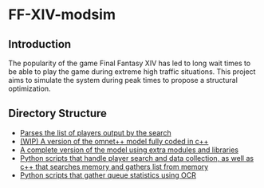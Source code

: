 # FF-XIV-modsim
## Introduction
The popularity of the game Final Fantasy XIV has led to long wait times to be able to play the game during extreme high traffic situations.
This project aims to simulate the system during peak times to propose a structural optimization.
## Directory Structure
- [Parses the list of players output by the search](./analyzer)
- [(WIP) A version of the omnet++ model fully coded in c++](./ffxivsim)
- [A complete version of the model using extra modules and libraries](./omnetppsim)
- [Python scripts that handle player search and data collection, as well as c++ that searches memory and gathers list from memory](./playerList)
- [Python scripts that gather queue statistics using OCR](./queue)
